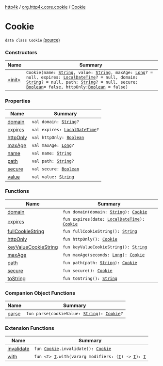 [http4k](../../index.md) / [org.http4k.core.cookie](../index.md) / [Cookie](./index.md)

# Cookie

`data class Cookie` [(source)](https://github.com/http4k/http4k/blob/master/http4k-core/src/main/kotlin/org/http4k/core/cookie/Cookie.kt#L12)

### Constructors

| Name | Summary |
|---|---|
| [&lt;init&gt;](-init-.md) | `Cookie(name: `[`String`](https://kotlinlang.org/api/latest/jvm/stdlib/kotlin/-string/index.html)`, value: `[`String`](https://kotlinlang.org/api/latest/jvm/stdlib/kotlin/-string/index.html)`, maxAge: `[`Long`](https://kotlinlang.org/api/latest/jvm/stdlib/kotlin/-long/index.html)`? = null, expires: `[`LocalDateTime`](https://docs.oracle.com/javase/9/docs/api/java/time/LocalDateTime.html)`? = null, domain: `[`String`](https://kotlinlang.org/api/latest/jvm/stdlib/kotlin/-string/index.html)`? = null, path: `[`String`](https://kotlinlang.org/api/latest/jvm/stdlib/kotlin/-string/index.html)`? = null, secure: `[`Boolean`](https://kotlinlang.org/api/latest/jvm/stdlib/kotlin/-boolean/index.html)` = false, httpOnly: `[`Boolean`](https://kotlinlang.org/api/latest/jvm/stdlib/kotlin/-boolean/index.html)` = false)` |

### Properties

| Name | Summary |
|---|---|
| [domain](domain.md) | `val domain: `[`String`](https://kotlinlang.org/api/latest/jvm/stdlib/kotlin/-string/index.html)`?` |
| [expires](expires.md) | `val expires: `[`LocalDateTime`](https://docs.oracle.com/javase/9/docs/api/java/time/LocalDateTime.html)`?` |
| [httpOnly](http-only.md) | `val httpOnly: `[`Boolean`](https://kotlinlang.org/api/latest/jvm/stdlib/kotlin/-boolean/index.html) |
| [maxAge](max-age.md) | `val maxAge: `[`Long`](https://kotlinlang.org/api/latest/jvm/stdlib/kotlin/-long/index.html)`?` |
| [name](name.md) | `val name: `[`String`](https://kotlinlang.org/api/latest/jvm/stdlib/kotlin/-string/index.html) |
| [path](path.md) | `val path: `[`String`](https://kotlinlang.org/api/latest/jvm/stdlib/kotlin/-string/index.html)`?` |
| [secure](secure.md) | `val secure: `[`Boolean`](https://kotlinlang.org/api/latest/jvm/stdlib/kotlin/-boolean/index.html) |
| [value](value.md) | `val value: `[`String`](https://kotlinlang.org/api/latest/jvm/stdlib/kotlin/-string/index.html) |

### Functions

| Name | Summary |
|---|---|
| [domain](domain.md) | `fun domain(domain: `[`String`](https://kotlinlang.org/api/latest/jvm/stdlib/kotlin/-string/index.html)`): `[`Cookie`](./index.md) |
| [expires](expires.md) | `fun expires(date: `[`LocalDateTime`](https://docs.oracle.com/javase/9/docs/api/java/time/LocalDateTime.html)`): `[`Cookie`](./index.md) |
| [fullCookieString](full-cookie-string.md) | `fun fullCookieString(): `[`String`](https://kotlinlang.org/api/latest/jvm/stdlib/kotlin/-string/index.html) |
| [httpOnly](http-only.md) | `fun httpOnly(): `[`Cookie`](./index.md) |
| [keyValueCookieString](key-value-cookie-string.md) | `fun keyValueCookieString(): `[`String`](https://kotlinlang.org/api/latest/jvm/stdlib/kotlin/-string/index.html) |
| [maxAge](max-age.md) | `fun maxAge(seconds: `[`Long`](https://kotlinlang.org/api/latest/jvm/stdlib/kotlin/-long/index.html)`): `[`Cookie`](./index.md) |
| [path](path.md) | `fun path(path: `[`String`](https://kotlinlang.org/api/latest/jvm/stdlib/kotlin/-string/index.html)`): `[`Cookie`](./index.md) |
| [secure](secure.md) | `fun secure(): `[`Cookie`](./index.md) |
| [toString](to-string.md) | `fun toString(): `[`String`](https://kotlinlang.org/api/latest/jvm/stdlib/kotlin/-string/index.html) |

### Companion Object Functions

| Name | Summary |
|---|---|
| [parse](parse.md) | `fun parse(cookieValue: `[`String`](https://kotlinlang.org/api/latest/jvm/stdlib/kotlin/-string/index.html)`): `[`Cookie`](./index.md)`?` |

### Extension Functions

| Name | Summary |
|---|---|
| [invalidate](../invalidate.md) | `fun `[`Cookie`](./index.md)`.invalidate(): `[`Cookie`](./index.md) |
| [with](../../org.http4k.core/with.md) | `fun <T> `[`T`](../../org.http4k.core/with.md#T)`.with(vararg modifiers: (`[`T`](../../org.http4k.core/with.md#T)`) -> `[`T`](../../org.http4k.core/with.md#T)`): `[`T`](../../org.http4k.core/with.md#T) |
